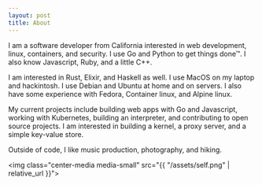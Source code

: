 ```yaml
---
layout: post
title: About
---
```


I am a software developer from California interested in web development, linux,
containers, and security. I use Go and Python to get things done™. I also know
Javascript, Ruby, and a little C++.

I am interested in Rust, Elixir, and Haskell as well. I use MacOS on my laptop
and hackintosh. I use Debian and Ubuntu at home and on servers. I also have some
experience with Fedora, Container linux, and Alpine linux.

My current projects include building web apps with Go and Javascript, working
with Kubernetes, building an interpreter, and contributing to open source
projects. I am interested in building a kernel, a proxy server, and a simple
key-value store.

Outside of code, I like music production, photography, and hiking.

<img class="center-media media-small" src="{{ "/assets/self.png" | relative_url
}}">
